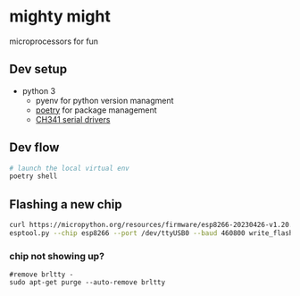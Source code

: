 # mighty might

microprocessors for fun

## Dev setup

- python 3
    - pyenv for python version managment
    - [poetry](https://python-poetry.org/docs/) for package management
    - [CH341 serial drivers](https://github.com/juliagoda/CH341SER#tutorial-on-ubuntu)

## Dev flow

```sh
# launch the local virtual env
poetry shell
```

## Flashing a new chip

```sh
curl https://micropython.org/resources/firmware/esp8266-20230426-v1.20.0.bin --output esp8266.bin
esptool.py --chip esp8266 --port /dev/ttyUSB0 --baud 460800 write_flash -z 0x0 esp8266.bin
```

### chip not showing up?

```
#remove brltty - 
sudo apt-get purge --auto-remove brltty
```